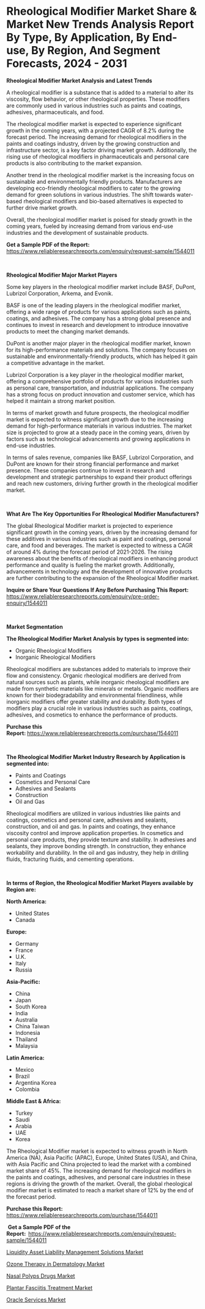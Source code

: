 <p><h1>Rheological Modifier Market Share & Market New Trends Analysis Report By Type, By Application, By End-use, By Region, And Segment Forecasts, 2024 - 2031</h1></p><p><strong>Rheological Modifier Market Analysis and Latest Trends</strong></p>
<p><p>A rheological modifier is a substance that is added to a material to alter its viscosity, flow behavior, or other rheological properties. These modifiers are commonly used in various industries such as paints and coatings, adhesives, pharmaceuticals, and food.</p><p>The rheological modifier market is expected to experience significant growth in the coming years, with a projected CAGR of 8.2% during the forecast period. The increasing demand for rheological modifiers in the paints and coatings industry, driven by the growing construction and infrastructure sector, is a key factor driving market growth. Additionally, the rising use of rheological modifiers in pharmaceuticals and personal care products is also contributing to the market expansion.</p><p>Another trend in the rheological modifier market is the increasing focus on sustainable and environmentally friendly products. Manufacturers are developing eco-friendly rheological modifiers to cater to the growing demand for green solutions in various industries. The shift towards water-based rheological modifiers and bio-based alternatives is expected to further drive market growth.</p><p>Overall, the rheological modifier market is poised for steady growth in the coming years, fueled by increasing demand from various end-use industries and the development of sustainable products.</p></p>
<p><strong>Get a Sample PDF of the Report:&nbsp;</strong> <a href="https://www.reliableresearchreports.com/enquiry/request-sample/1544011">https://www.reliableresearchreports.com/enquiry/request-sample/1544011</a></p>
<p>&nbsp;</p>
<p><strong>Rheological Modifier Major Market Players</strong></p>
<p><p>Some key players in the rheological modifier market include BASF, DuPont, Lubrizol Corporation, Arkema, and Evonik. </p><p>BASF is one of the leading players in the rheological modifier market, offering a wide range of products for various applications such as paints, coatings, and adhesives. The company has a strong global presence and continues to invest in research and development to introduce innovative products to meet the changing market demands.</p><p>DuPont is another major player in the rheological modifier market, known for its high-performance materials and solutions. The company focuses on sustainable and environmentally-friendly products, which has helped it gain a competitive advantage in the market.</p><p>Lubrizol Corporation is a key player in the rheological modifier market, offering a comprehensive portfolio of products for various industries such as personal care, transportation, and industrial applications. The company has a strong focus on product innovation and customer service, which has helped it maintain a strong market position.</p><p>In terms of market growth and future prospects, the rheological modifier market is expected to witness significant growth due to the increasing demand for high-performance materials in various industries. The market size is projected to grow at a steady pace in the coming years, driven by factors such as technological advancements and growing applications in end-use industries.</p><p>In terms of sales revenue, companies like BASF, Lubrizol Corporation, and DuPont are known for their strong financial performance and market presence. These companies continue to invest in research and development and strategic partnerships to expand their product offerings and reach new customers, driving further growth in the rheological modifier market.</p></p>
<p>&nbsp;</p>
<p><strong>What Are The Key Opportunities For Rheological Modifier Manufacturers?</strong></p>
<p><p>The global Rheological Modifier market is projected to experience significant growth in the coming years, driven by the increasing demand for these additives in various industries such as paint and coatings, personal care, and food and beverages. The market is expected to witness a CAGR of around 4% during the forecast period of 2021-2026. The rising awareness about the benefits of rheological modifiers in enhancing product performance and quality is fueling the market growth. Additionally, advancements in technology and the development of innovative products are further contributing to the expansion of the Rheological Modifier market.</p></p>
<p><strong>Inquire or Share Your Questions If Any Before Purchasing This Report:</strong> <a href="https://www.reliableresearchreports.com/enquiry/pre-order-enquiry/1544011">https://www.reliableresearchreports.com/enquiry/pre-order-enquiry/1544011</a></p>
<p>&nbsp;</p>
<p><strong>Market Segmentation</strong></p>
<p><strong>The Rheological Modifier Market Analysis by types is segmented into:</strong></p>
<p><ul><li>Organic Rheological Modifiers</li><li>Inorganic Rheological Modifiers</li></ul></p>
<p><p>Rheological modifiers are substances added to materials to improve their flow and consistency. Organic rheological modifiers are derived from natural sources such as plants, while inorganic rheological modifiers are made from synthetic materials like minerals or metals. Organic modifiers are known for their biodegradability and environmental friendliness, while inorganic modifiers offer greater stability and durability. Both types of modifiers play a crucial role in various industries such as paints, coatings, adhesives, and cosmetics to enhance the performance of products.</p></p>
<p><strong>Purchase this Report:&nbsp;</strong><a href="https://www.reliableresearchreports.com/purchase/1544011">https://www.reliableresearchreports.com/purchase/1544011</a></p>
<p>&nbsp;</p>
<p><strong>The Rheological Modifier Market Industry Research by Application is segmented into:</strong></p>
<p><ul><li>Paints and Coatings</li><li>Cosmetics and Personal Care</li><li>Adhesives and Sealants</li><li>Construction</li><li>Oil and Gas</li></ul></p>
<p><p>Rheological modifiers are utilized in various industries like paints and coatings, cosmetics and personal care, adhesives and sealants, construction, and oil and gas. In paints and coatings, they enhance viscosity control and improve application properties. In cosmetics and personal care products, they provide texture and stability. In adhesives and sealants, they improve bonding strength. In construction, they enhance workability and durability. In the oil and gas industry, they help in drilling fluids, fracturing fluids, and cementing operations.</p></p>
<p>&nbsp;</p>
<p><strong>In terms of Region, the Rheological Modifier Market Players available by Region are:</strong></p>
<p>
    <p> <strong> North America: </strong>
        <ul>
            <li>United States</li>
            <li>Canada</li>
        </ul>
        </p> 
    <p> <strong> Europe: </strong>
        <ul>
            <li>Germany</li>
            <li>France</li>
            <li>U.K.</li>
            <li>Italy</li>
            <li>Russia</li>
        </ul>
        </p> 
    <p> <strong> Asia-Pacific: </strong>
        <ul>
            <li>China</li>
            <li>Japan</li>
            <li>South Korea</li>
            <li>India</li>
            <li>Australia</li>
            <li>China Taiwan</li>
            <li>Indonesia</li>
            <li>Thailand</li>
            <li>Malaysia</li>
        </ul>
        </p> 
    <p> <strong> Latin America: </strong>
        <ul>
            <li>Mexico</li>
            <li>Brazil</li>
            <li>Argentina Korea</li>
            <li>Colombia</li>
        </ul>
        </p> 
    <p> <strong> Middle East & Africa: </strong>
        <ul>
            <li>Turkey</li>
            <li>Saudi</li>
            <li>Arabia</li>
            <li>UAE</li>
            <li>Korea</li>
        </ul>
    </p>
    </p>
<p><p>The Rheological Modifier market is expected to witness growth in North America (NA), Asia Pacific (APAC), Europe, United States (USA), and China, with Asia Pacific and China projected to lead the market with a combined market share of 45%. The increasing demand for rheological modifiers in the paints and coatings, adhesives, and personal care industries in these regions is driving the growth of the market. Overall, the global rheological modifier market is estimated to reach a market share of 12% by the end of the forecast period.</p></p>
<p><strong>Purchase this Report: </strong><a href="https://www.reliableresearchreports.com/purchase/1544011">https://www.reliableresearchreports.com/purchase/1544011</a></p>
<p>&nbsp;<strong>Get a Sample PDF of the Report:&nbsp;&nbsp;</strong><a href="https://www.reliableresearchreports.com/enquiry/request-sample/1544011">https://www.reliableresearchreports.com/enquiry/request-sample/1544011</a></p>
<p><strong></strong></p>
<p><p><a href="https://medium.com/@jerryobrien756/liquidity-asset-liability-management-solutions-market-size-and-market-trends-complete-industry-b764916b425a">Liquidity Asset Liability Management Solutions Market</a></p><p><a href="https://medium.com/@jerryobrien756/ozone-therapy-in-dermatology-market-size-and-market-trends-complete-industry-overview-2024-to-0adde2eeb4ca">Ozone Therapy in Dermatology Market</a></p><p><a href="https://medium.com/@jerryobrien756/nasal-polyps-drugs-market-comprehensive-assessment-by-type-application-and-geography-9bbb3ac0df7c">Nasal Polyps Drugs Market</a></p><p><a href="https://medium.com/@jerryobrien756/plantar-fasciitis-treatment-market-report-reveals-the-latest-trends-and-growth-opportunities-of-67340e734f55">Plantar Fasciitis Treatment Market</a></p><p><a href="https://medium.com/@jerryobrien756/oracle-services-market-research-report-its-history-and-forecast-2024-to-2031-88414adbc83a">Oracle Services Market</a></p></p>